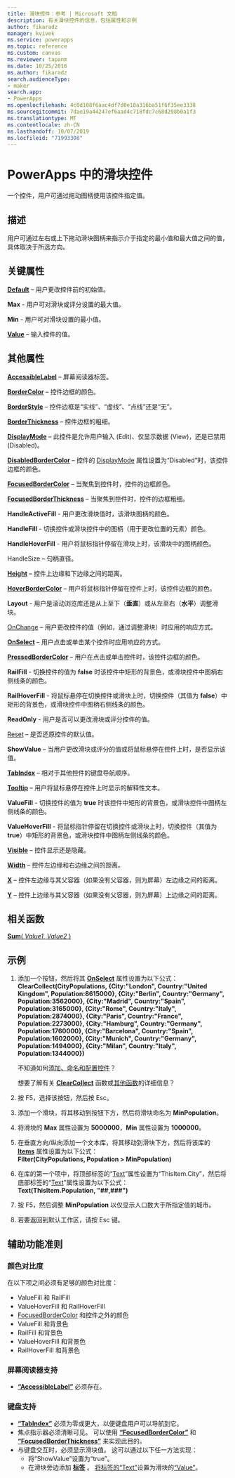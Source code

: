 ```yaml
---
title: 滑块控件：参考 | Microsoft 文档
description: 有关滑块控件的信息，包括属性和示例
author: fikaradz
manager: kvivek
ms.service: powerapps
ms.topic: reference
ms.custom: canvas
ms.reviewer: tapanm
ms.date: 10/25/2016
ms.author: fikaradz
search.audienceType:
- maker
search.app:
- PowerApps
ms.openlocfilehash: 4c0d108f6aac4df7d0e10a316ba51f6f35ee3338
ms.sourcegitcommit: 7dae19a44247ef6aad4c718fdc7c68d298b0a1f3
ms.translationtype: MT
ms.contentlocale: zh-CN
ms.lasthandoff: 10/07/2019
ms.locfileid: "71993308"
---
```

# <a name="slider-control-in-powerapps"></a>PowerApps 中的滑块控件
一个控件，用户可通过拖动图柄使用该控件指定值。

## <a name="description"></a>描述
用户可通过左右或上下拖动滑块图柄来指示介于指定的最小值和最大值之间的值，具体取决于所选方向。

## <a name="key-properties"></a>关键属性
**[Default](properties-core.md)** – 用户更改控件前的初始值。

**Max** - 用户可对滑块或评分设置的最大值。

**Min** - 用户可对滑块设置的最小值。

**[Value](properties-core.md)** – 输入控件的值。

## <a name="additional-properties"></a>其他属性
**[AccessibleLabel](properties-accessibility.md)** – 屏幕阅读器标签。

**[BorderColor](properties-color-border.md)** – 控件边框的颜色。

**[BorderStyle](properties-color-border.md)** – 控件边框是“实线”、“虚线”、“点线”还是“无”。

**[BorderThickness](properties-color-border.md)** – 控件边框的粗细。

**[DisplayMode](properties-core.md)** – 此控件是允许用户输入 (Edit)、仅显示数据 (View)，还是已禁用 (Disabled)。

**[DisabledBorderColor](properties-color-border.md)** – 控件的 [DisplayMode](properties-core.md) 属性设置为“Disabled”时，该控件边框的颜色。

**[FocusedBorderColor](properties-color-border.md)** – 当聚焦到控件时，控件的边框颜色。

**[FocusedBorderThickness](properties-color-border.md)** – 当聚焦到控件时，控件的边框粗细。

**HandleActiveFill** - 用户更改滑块值时，该滑块图柄的颜色。

**HandleFill** - 切换控件或滑块控件中的图柄（用于更改位置的元素）颜色。

**HandleHoverFill** - 用户将鼠标指针停留在滑块上时，该滑块中的图柄颜色。

HandleSize – 句柄直径。

**[Height](properties-size-location.md)** – 控件上边缘和下边缘之间的距离。

**[HoverBorderColor](properties-color-border.md)** – 用户将鼠标指针停留在控件上时，该控件边框的颜色。

**Layout** - 用户是滚动浏览库还是从上至下（**垂直**）或从左至右（**水平**）调整滑块。

[OnChange](properties-core.md) – 用户更改控件的值（例如，通过调整滑块）时应用的响应方式。

**[OnSelect](properties-core.md)** – 用户点击或单击某个控件时应用响应的方式。

**[PressedBorderColor](properties-color-border.md)** – 用户在点击或单击控件时，该控件边框的颜色。

**RailFill** - 切换控件的值为 **false** 时该控件中矩形的背景色，或滑块控件中图柄右侧线条的颜色。

**RailHoverFill** - 将鼠标悬停在切换控件或滑块上时，切换控件（其值为 **false**）中矩形的背景色，或滑块控件中图柄右侧线条的颜色。

**ReadOnly** - 用户是否可以更改滑块或评分控件的值。

[Reset](properties-core.md) – 是否还原控件的默认值。

**ShowValue** – 当用户更改滑块或评分的值或将鼠标悬停在控件上时，是否显示该值。

**[TabIndex](properties-accessibility.md)** – 相对于其他控件的键盘导航顺序。

**[Tooltip](properties-core.md)** – 用户将鼠标悬停在控件上时显示的解释性文本。

**ValueFill** - 切换控件的值为 **true** 时该控件中矩形的背景色，或滑块控件中图柄左侧线条的颜色。

**ValueHoverFill** - 将鼠标指针停留在切换控件或滑块上时，切换控件（其值为 **true**）中矩形的背景色，或滑块控件中图柄左侧线条的颜色。

**[Visible](properties-core.md)** – 控件显示还是隐藏。

**[Width](properties-size-location.md)** – 控件左边缘和右边缘之间的距离。

**[X](properties-size-location.md)** – 控件左边缘与其父容器（如果没有父容器，则为屏幕）左边缘之间的距离。

**[Y](properties-size-location.md)** – 控件上边缘与其父容器（如果没有父容器，则为屏幕）上边缘之间的距离。

## <a name="related-functions"></a>相关函数
[**Sum**( *Value1*, *Value2* )](../functions/function-aggregates.md)

## <a name="example"></a>示例
1. 添加一个按钮，然后将其 **[OnSelect](properties-core.md)** 属性设置为以下公式：
   <br>**ClearCollect(CityPopulations, {City:"London", Country:"United Kingdom", Population:8615000}, {City:"Berlin", Country:"Germany", Population:3562000}, {City:"Madrid", Country:"Spain", Population:3165000}, {City:"Rome", Country:"Italy", Population:2874000}, {City:"Paris", Country:"France", Population:2273000}, {City:"Hamburg", Country:"Germany", Population:1760000}, {City:"Barcelona", Country:"Spain", Population:1602000}, {City:"Munich", Country:"Germany", Population:1494000}, {City:"Milan", Country:"Italy", Population:1344000})**
   
    不知道如何[添加、命名和配置控件](../add-configure-controls.md)？
   
    想要了解有关 **[ ClearCollect](../functions/function-clear-collect-clearcollect.md)** 函数或[其他函数](../formula-reference.md)的详细信息？
2. 按 F5，选择该按钮，然后按 Esc。
3. 添加一个滑块，将其移动到按钮下方，然后将滑块命名为 **MinPopulation**。
4. 将滑块的 **Max** 属性设置为 **5000000**，**Min** 属性设置为 **1000000**。
5. 在垂直方向/纵向添加一个文本库，将其移动到滑块下方，然后将该库的 **[Items](properties-core.md)** 属性设置为以下公式：<br>
   **Filter(CityPopulations, Population > MinPopulation)**
6. 在库的第一个项中，将顶部标签的“[Text](properties-core.md)”属性设置为“ThisItem.City”，然后将底部标签的“[Text](properties-core.md)”属性设置为以下公式：<br> **Text(ThisItem.Population, "##,###")**
7. 按 F5，然后调整 **MinPopulation** 以仅显示人口数大于所指定值的城市。
8. 若要返回到默认工作区，请按 Esc 键。


## <a name="accessibility-guidelines"></a>辅助功能准则
### <a name="color-contrast"></a>颜色对比度
在以下项之间必须有足够的颜色对比度：
* ValueFill 和 RailFill
* ValueHoverFill 和 RailHoverFill
* [FocusedBorderColor](properties-color-border.md) 和控件之外的颜色
* ValueFill 和背景色
* RailFill 和背景色
* ValueHoverFill 和背景色
* RailHoverFill 和背景色

### <a name="screen-reader-support"></a>屏幕阅读器支持
* **[“AccessibleLabel”](properties-accessibility.md)** 必须存在。

### <a name="keyboard-support"></a>键盘支持
* **[“TabIndex”](properties-accessibility.md)** 必须为零或更大，以便键盘用户可以导航到它。
* 焦点指示器必须清晰可见。 可以使用 **[“FocusedBorderColor”](properties-color-border.md)** 和 **[“FocusedBorderThickness”](properties-color-border.md)** 来实现此目的。
* 与键盘交互时，必须显示滑块值。 这可以通过以下任一方法实现：
    * 将“ShowValue”设置为“true”。
    * 在滑块旁边添加 **[标签](control-text-box.md)** 。 [将标签的“Text”](properties-core.md)设置为滑块的[“Value”](properties-core.md)。
